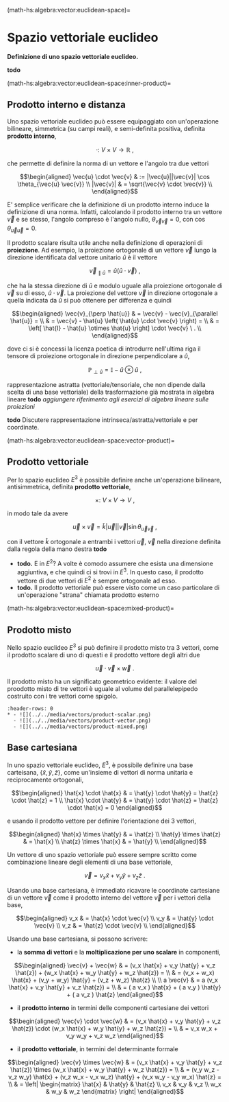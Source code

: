 <!--
```{article-info}
:author: basics
:date: "{sub-ref}`today`"
:read-time: "{sub-ref}`wordcount-minutes` min read"
```
-->

(math-hs:algebra:vector:euclidean-space)=
# Spazio vettoriale euclideo

**Definizione di uno spazio vettoriale euclideo.**

**todo**

(math-hs:algebra:vector:euclidean-space:inner-product)=
## Prodotto interno e distanza
Uno spazio vettoriale euclideo può essere equipaggiato con un'operazione bilineare, simmetrica (su campi reali), e semi-definita positiva, definita **prodotto interno**,

$$\cdot: \ V \times V \rightarrow \mathbb{R} \ ,$$

che permette di definire la norma di un vettore e l'angolo tra due vettori

$$\begin{aligned}
  \vec{u} \cdot \vec{v} & := |\vec{u}||\vec{v}| \cos \theta_{\vec{u} \vec{v}}  \\
              |\vec{v}| & = \sqrt{\vec{v} \cdot \vec{v}}  \\
\end{aligned}$$

E' semplice verificare che la definizione di un prodotto interno induce la definizione di una norma. Infatti, calcolando il prodotto interno tra un vettore $\vec{v}$ e se stesso, l'angolo compreso è l'angolo nullo, $\theta_{\vec{v} \vec{v}} = 0$, con $\cos \theta_{\vec{u}\vec{u}} = 0$.

Il prodotto scalare risulta utile anche nella definizione di operazioni di **proiezione**. Ad esempio, la proiezione ortogonale di un vettore $\vec{v}$ lungo la direzione identificata dal vettore unitario $\hat{u}$ è il vettore

$$\vec{v}_{\parallel \hat{u}} = \hat{u} \left( \hat{u} \cdot \vec{v} \right) \ ,$$

che ha la stessa direzione di $\hat{u}$ e modulo uguale alla proiezione ortogonale di $\vec{v}$ su di esso, $\hat{u} \cdot \vec{v}$. La proiezione del vettore $\vec{v}$ in direzione ortogonale a quella indicata da $\hat{u}$ si può ottenere per differenza e quindi

$$\begin{aligned}
  \vec{v}_{\perp \hat{u}} 
  & = \vec{v} - \vec{v}_{\parallel \hat{u}} = \\
  & = \vec{v} - \hat{u} \left( \hat{u} \cdot \vec{v} \right) = \\
  & = \left[ \hat{I} - \hat{u} \otimes \hat{u} \right] \cdot \vec{v} \ . \\
\end{aligned}$$

dove ci si è concessi la licenza poetica di introdurre nell'ultima riga il tensore di proiezione ortogonale in direzione perpendicolare a $\hat{u}$,

$$\mathbb{P}_{\perp \hat{u}} = \mathbb{I} - \hat{u} \otimes \hat{u} \ ,$$

rappresentazione astratta (vettoriale/tensoriale, che non dipende dalla scelta di una base vettoriale) della trasformazione già mostrata in algebra lineare **todo** *aggiungere riferimento agli esercizi di algebra lineare sulle proiezioni*

**todo** Discutere rappresentazione intrinseca/astratta/vettoriale e per coordinate.

(math-hs:algebra:vector:euclidean-space:vector-product)=
## Prodotto vettoriale
Per lo spazio euclideo $E^3$ è possibile definire anche un'operazione bilineare, antisimmetrica, definita **prodotto vettoriale**,

$$\times: \ V \times V \rightarrow V \ ,$$

in modo tale da avere

$$\vec{u} \times \vec{v} = \hat{k} |\vec{u}| |\vec{v}| \sin \theta_{\vec{u} \vec{v}} \ ,$$

con il vettore $\hat{k}$ ortogonale a entrambi i vettori $\vec{u}$, $\vec{v}$ nella direzione definita dalla regola della mano destra **todo**

- **todo.** E in $E^2$? A volte è comodo assumere che esista una dimensione aggiuntiva, e che quindi ci si trovi in $E^3$. In questo caso, il prodotto vettore di due vettori di $E^2$ è sempre ortogonale ad esso.
- **todo.** Il prodotto vettoriale può essere visto come un caso particolare di un'operazione "strana" chiamata prodotto esterno

(math-hs:algebra:vector:euclidean-space:mixed-product)=
## Prodotto misto
Nello spazio euclideo $E^3$ si può definire il prodotto misto tra 3 vettori, come il prodotto scalare di uno di questi e il prodotto vettore degli altri due

$$\vec{u} \cdot \vec{v} \times \vec{w} \ .$$


Il prodotto misto ha un significato geometrico evidente: il valore del proodotto misto di tre vettori è uguale al volume del parallelepipedo costruito con i tre vettori come spigolo.


```{list-table}
:header-rows: 0
* - ![](../../media/vectors/product-scalar.png)
  - ![](../../media/vectors/product-vector.png)
  - ![](../../media/vectors/product-mixed.png)
```



## Base cartesiana
In uno spazio vettoriale euclideo, $E^3$, è possibile definire una base carteisana, $\{ \hat{x}, \hat{y}, \hat{z} \}$, come un'insieme di vettori di norma unitaria e reciprocamente ortogonali,

$$\begin{aligned}
  \hat{x} \cdot  \hat{x} & = \hat{y} \cdot  \hat{y} = \hat{z} \cdot  \hat{z} = 1 \\
  \hat{x} \cdot  \hat{y} & = \hat{y} \cdot  \hat{z} = \hat{z} \cdot  \hat{x} = 0
\end{aligned}$$

e usando il prodotto vettore per definire l'orientazione dei 3 vettori,

$$\begin{aligned}
  \hat{x} \times \hat{y} & = \hat{z} \\
  \hat{y} \times \hat{z} & = \hat{x} \\
  \hat{z} \times \hat{x} & = \hat{y} \\
\end{aligned}$$

Un vettore di uno spazio vettoriale può essere sempre scritto come combinazione lineare degli elementi di una base vettoriale,

$$\vec{v} = v_x \hat{x} + v_y \hat{y} + v_z \hat{z} \ .$$

Usando una base cartesiana, è immediato ricavare le coordinate cartesiane di un vettore $\vec{v}$ come il prodotto interno del vettore $\vec{v}$ per i vettori della base,

$$\begin{aligned}
  v_x & = \hat{x} \cdot \vec{v} \\
  v_y & = \hat{y} \cdot \vec{v} \\
  v_z & = \hat{z} \cdot \vec{v} \\
\end{aligned}$$

Usando una base cartesiana, si possono scrivere:

 - la **somma di vettori** e la **moltiplicazione per uno scalare** in componenti,

  $$\begin{aligned}
     \vec{v} + \vec{w} & =   (v_x \hat{x} + v_y \hat{y} + v_z \hat{z}) + (w_x \hat{x} + w_y \hat{y} + w_z \hat{z}) = \\
                       & =   (v_x + w_x) \hat{x} + (v_y + w_y) \hat{y} + (v_z + w_z) \hat{z} \\ \\
   a \vec{v}           & = a (v_x \hat{x} + v_y \hat{y} + v_z \hat{z}) = \\
                       & =   ( a v_x ) \hat{x} + ( a v_y ) \hat{y} + ( a v_z ) \hat{z}
  \end{aligned}$$

  - il **prodotto interno** in termini delle componenti cartesiane dei vettori

  $$\begin{aligned}
    \vec{v} \cdot \vec{w}
    & = (v_x \hat{x} + v_y \hat{y} + v_z \hat{z}) \cdot (w_x \hat{x} + w_y \hat{y} + w_z \hat{z}) = \\
    & = v_x w_x + v_y w_y + v_z w_z
  \end{aligned}$$

  - il **prodotto vettoriale**, in termini del determinante formale

  $$\begin{aligned}
    \vec{v} \times \vec{w}
    & = (v_x \hat{x} + v_y \hat{y} + v_z \hat{z}) \times (w_x \hat{x} + w_y \hat{y} + w_z \hat{z}) = \\
    & = (v_y w_z - v_z w_y) \hat{x} + (v_z w_x - v_x w_z) \hat{y} + (v_x w_y - v_y w_x) \hat{z} = \\
    & = \left| \begin{matrix} \hat{x} & \hat{y} & \hat{z} \\ v_x & v_y & v_z \\ w_x & w_y & w_z  \end{matrix} \right|
  \end{aligned}$$






